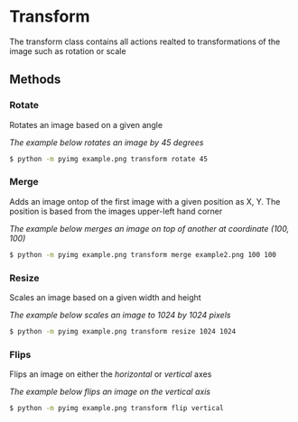 # Transform

The transform class contains all actions realted to transformations of the image such as rotation or scale

## Methods

### Rotate

Rotates an image based on a given angle

*The example below rotates an image by 45 degrees*
```bash
$ python -m pyimg example.png transform rotate 45
```

### Merge

Adds an image ontop of the first image with a given position as X, Y. The position is based from the images upper-left hand corner

*The example below merges an image on top of another at coordinate (100, 100)*
```bash
$ python -m pyimg example.png transform merge example2.png 100 100
```

### Resize

Scales an image based on a given width and height

*The example below scales an image to 1024 by 1024 pixels*
```bash
$ python -m pyimg example.png transform resize 1024 1024
```

### Flips

Flips an image on either the *horizontal* or *vertical* axes

*The example below flips an image on the vertical axis*
```bash
$ python -m pyimg example.png transform flip vertical
```
